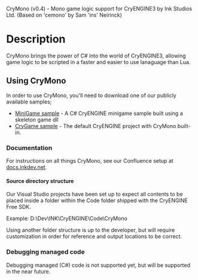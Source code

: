 CryMono (v0.4) - Mono game logic support for CryENGINE3
	by Ink Studios Ltd. (Based on 'cemono' by Sam 'ins\' Neirinck)

# Description
CryMono brings the power of C# into the world of CryENGINE3, allowing game logic to be scripted in a faster and easier to use lanaguage than Lua.
	
## Using CryMono 
In order to use CryMono, you'll need to download one of our publicly available samples;

* <a href="https://github.com/inkdev/CryMono-Mini-Game-Sample">MiniGame sample</a> - A C# CryENGINE minigame sample built using a skeleton game dll
* <a href="https://github.com/inkdev/CryMono-Game-Sample">CryGame sample</a> - The default CryENGINE project with CryMono built-in.

### Documentation
For instructions on all things CryMono, see our Confluence setup at <a href="http://docs.inkdev.net/display/CryMono/Home">docs.inkdev.net</a>.

#### Source directory structure 
Our Visual Studio projects have been set up to expect all contents to be placed inside a folder within the Code folder shipped with the CryENGINE Free SDK.

Example:
D:\Dev\INK\CryENGINE\Code\CryMono

Using another folder structure is up to the developer, but will require customization in order for reference and output locations to be correct.

### Debugging managed code
Debugging managed (C#) code is not supported yet, but will be supported in the near future.
